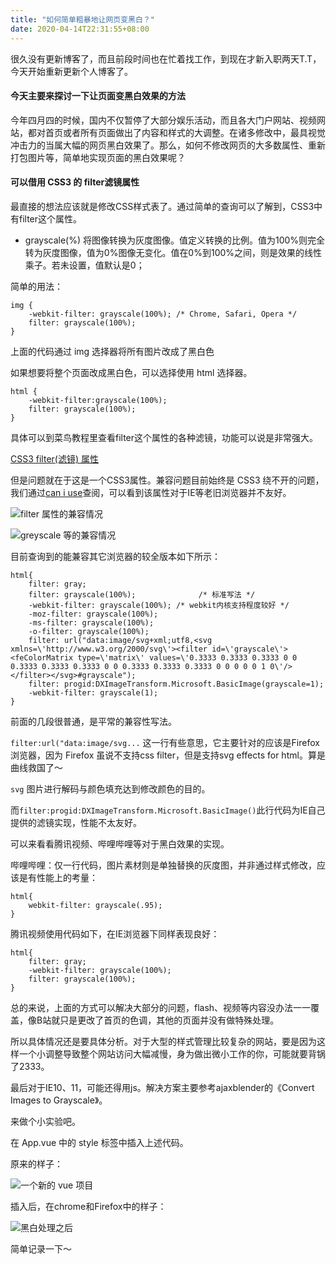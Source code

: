 ```yaml
---
title: "如何简单粗暴地让网页变黑白？"
date: 2020-04-14T22:31:55+08:00
---
```


很久没有更新博客了，而且前段时间也在忙着找工作，到现在才新入职两天T.T，今天开始重新更新个人博客了。

#### 今天主要来探讨一下让页面变黑白效果的方法


今年四月四的时候，国内不仅暂停了大部分娱乐活动，而且各大门户网站、视频网站，都对首页或者所有页面做出了内容和样式的大调整。在诸多修改中，最具视觉冲击力的当属大幅的网页黑白效果了。那么，如何不修改网页的大多数属性、重新打包图片等，简单地实现页面的黑白效果呢？

#### 可以借用 CSS3 的 filter滤镜属性

最直接的想法应该就是修改CSS样式表了。通过简单的查询可以了解到，CSS3中有filter这个属性。

* grayscale(%)
将图像转换为灰度图像。值定义转换的比例。值为100%则完全转为灰度图像，值为0%图像无变化。值在0%到100%之间，则是效果的线性乘子。若未设置，值默认是0；

简单的用法：
```
img {
    -webkit-filter: grayscale(100%); /* Chrome, Safari, Opera */
    filter: grayscale(100%);
}
```
上面的代码通过 img 选择器将所有图片改成了黑白色

如果想要将整个页面改成黑白色，可以选择使用 html 选择器。

```
html {
    -webkit-filter:grayscale(100%);
    filter: grayscale(100%);
}

```

具体可以到菜鸟教程里查看filter这个属性的各种滤镜，功能可以说是非常强大。

[CSS3 filter(滤镜) 属性](https://www.runoob.com/cssref/css3-pr-filter.html)

但是问题就在于这是一个CSS3属性。兼容问题目前始终是 CSS3 绕不开的问题，我们通过[can i use](https://caniuse.com)查阅，可以看到该属性对于IE等老旧浏览器并不友好。

![filter 属性的兼容情况](https://upload-images.jianshu.io/upload_images/7277397-b037d456fbfc862e.png?imageMogr2/auto-orient/strip%7CimageView2/2/w/1240)

![greyscale 等的兼容情况](https://upload-images.jianshu.io/upload_images/7277397-1b6c3ee07aa692ea.png?imageMogr2/auto-orient/strip%7CimageView2/2/w/1240)

目前查询到的能兼容其它浏览器的较全版本如下所示：

```
html{
    filter: gray;
    filter: grayscale(100%);              /* 标准写法 */
    -webkit-filter: grayscale(100%); /* webkit内核支持程度较好 */
    -moz-filter: grayscale(100%);
    -ms-filter: grayscale(100%);
    -o-filter: grayscale(100%);
    filter: url("data:image/svg+xml;utf8,<svg xmlns=\'http://www.w3.org/2000/svg\'><filter id=\'grayscale\'><feColorMatrix type=\'matrix\' values=\'0.3333 0.3333 0.3333 0 0 0.3333 0.3333 0.3333 0 0 0.3333 0.3333 0.3333 0 0 0 0 0 1 0\'/></filter></svg>#grayscale");
    filter: progid:DXImageTransform.Microsoft.BasicImage(grayscale=1);
    -webkit-filter: grayscale(1);
}

```

前面的几段很普通，是平常的兼容性写法。

`filter:url("data:image/svg...` 这一行有些意思，它主要针对的应该是Firefox浏览器，因为 Firefox 虽说不支持css filter，但是支持svg effects for html。算是曲线救国了～

 `svg` 图片进行解码与颜色填充达到修改颜色的目的。

而`filter:progid:DXImageTransform.Microsoft.BasicImage()`此行代码为IE自己提供的滤镜实现，性能不太友好。

可以来看看腾讯视频、哔哩哔哩等对于黑白效果的实现。

哔哩哔哩：仅一行代码，图片素材则是单独替换的灰度图，并非通过样式修改，应该是有性能上的考量：

```
html{
    webkit-filter: grayscale(.95);
}

```

腾讯视频使用代码如下，在IE浏览器下同样表现良好：

```
html{
    filter: gray;
    -webkit-filter: grayscale(100%);
    filter: grayscale(100%);
}

```

总的来说，上面的方式可以解决大部分的问题，flash、视频等内容没办法一一覆盖，像B站就只是更改了首页的色调，其他的页面并没有做特殊处理。

所以具体情况还是要具体分析。对于大型的样式管理比较复杂的网站，要是因为这样一个小调整导致整个网站访问大幅减慢，身为做出微小工作的你，可能就要背锅了2333。

最后对于IE10、11，可能还得用js。解决方案主要参考ajaxblender的《Convert Images to Grayscale》。

来做个小实验吧。

在 App.vue 中的 style 标签中插入上述代码。

原来的样子：

![一个新的 vue 项目](https://upload-images.jianshu.io/upload_images/7277397-52f9a47cd114bff1.png?imageMogr2/auto-orient/strip%7CimageView2/2/w/1240)

插入后，在chrome和Firefox中的样子：

![黑白处理之后](https://upload-images.jianshu.io/upload_images/7277397-e56c81fa1064f5dc.png?imageMogr2/auto-orient/strip%7CimageView2/2/w/1240)

简单记录一下～
